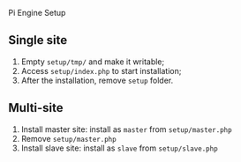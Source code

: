 
Pi Engine Setup

## Single site
1. Empty `setup/tmp/` and make it writable;
2. Access `setup/index.php` to start installation;
3. After the installation, remove `setup` folder.

## Multi-site
1. Install master site: install as `master` from `setup/master.php`
2. Remove `setup/master.php`
3. Install slave site: install as `slave` from `setup/slave.php`